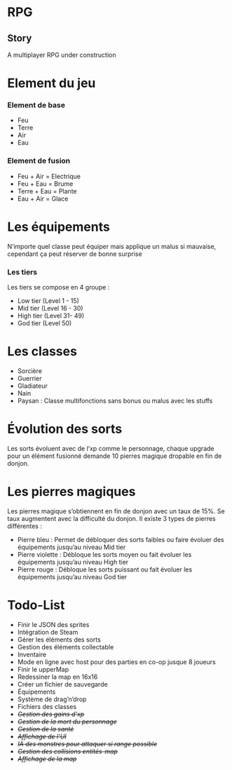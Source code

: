 # RPG

## Story
A multiplayer RPG under construction

Element du jeu
==============
### Element de base
* Feu
* Terre
* Air
* Eau

### Element de fusion
* Feu + Air = Electrique
* Feu + Eau = Brume
* Terre + Eau = Plante
* Eau + Air = Glace

Les équipements
===============
N’importe quel classe peut équiper mais applique un malus si mauvaise, cependant ça peut réserver de bonne surprise

### Les tiers
Les tiers se compose en 4 groupe :
* Low tier (Level 1 - 15)
* Mid tier (Level 16 - 30)
* High tier (Level 31- 49)
* God tier (Level 50)


Les classes
===========
* Sorcière
* Guerrier
* Gladiateur
* Nain
* Paysan : Classe multifonctions sans bonus ou malus avec les stuffs

Évolution des sorts
===================
Les sorts évoluent avec de l’xp comme le personnage, chaque upgrade pour un élément fusionné demande 10 pierres magique dropable en fin de donjon.

Les pierres magiques
====================
Les pierres magique s’obtiennent en fin de donjon avec un taux de 15%. Se taux augmentent avec la difficulté du donjon. Il existe 3 types de pierres différentes :
* Pierre bleu : Permet de débloquer des sorts faibles ou faire évoluer des équipements jusqu’au niveau Mid tier
* Pierre violette : Débloque les sorts moyen ou fait évoluer les équipements jusqu’au niveau High tier
* Pierre rouge : Débloque les sorts puissant ou fait évoluer les équipements jusqu’au niveau God tier


Todo-List
=========
* Finir le JSON des sprites
* Intégration de Steam
* Gérer les éléments des sorts
* Gestion des éléments collectable
* Inventaire
* Mode en ligne avec host pour des parties en co-op jusque 8 joueurs
* Finir le upperMap
* Redessiner la map en 16x16
* Créer un fichier de sauvegarde
* Équipements
* Système de drag’n’drop
* Fichiers des classes
* ~~*Gestion des gains d’xp*~~
* ~~*Gestion de la mort du personnage*~~
* ~~*Gestion de la santé*~~
* ~~*Affichage de l’UI*~~
* ~~*IA des monstres pour attaquer si range possible*~~
* ~~*Gestion des collisions entités-map*~~
* ~~*Affichage de la map*~~
